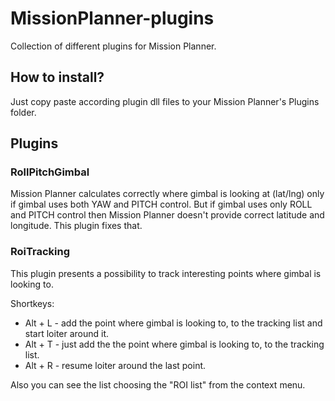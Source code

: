 # MissionPlanner-plugins
Collection of different plugins for Mission Planner.

## How to install?
Just copy paste according plugin dll files to your Mission Planner's Plugins folder.

## Plugins
### RollPitchGimbal
Mission Planner calculates correctly where gimbal is looking at (lat/lng) only if gimbal uses both YAW and PITCH control. But if gimbal uses only ROLL and PITCH control then Mission Planner doesn't provide correct latitude and longitude. This plugin fixes that.

### RoiTracking
This plugin presents a possibility to track interesting points where gimbal is looking to.

Shortkeys:
- Alt + L - add the point where gimbal is looking to, to the tracking list and start loiter around it.
- Alt + T - just add the the point where gimbal is looking to, to the tracking list.
- Alt + R - resume loiter around the last point.

Also you can see the list choosing the "ROI list" from the context menu.